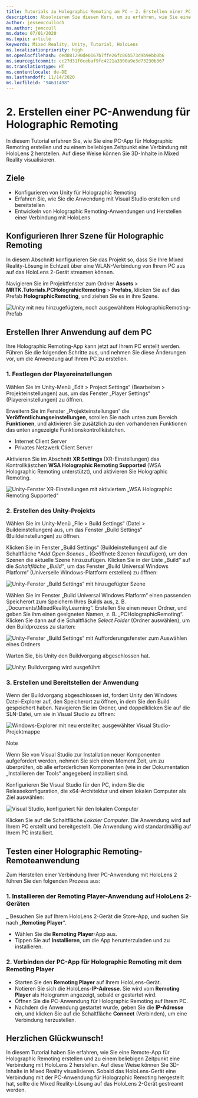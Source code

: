 ```yaml
---
title: Tutorials zu Holographic Remoting am PC – 2. Erstellen einer PC-Anwendung für Holographic Remoting
description: Absolvieren Sie diesen Kurs, um zu erfahren, wie Sie eine Anwendung erstellen, die Mixed Reality-Remoting von Ihrem PC zu HoloLens 2 ausführt.
author: jessemcculloch
ms.author: jemccull
ms.date: 07/01/2020
ms.topic: article
keywords: Mixed Reality, Unity, Tutorial, HoloLens
ms.localizationpriority: high
ms.openlocfilehash: ded881290de0167b7ffe26fc86b573d9b9ebb0b6
ms.sourcegitcommit: cc27d31f0cebaf9fc4221a3300a9e3d73230b367
ms.translationtype: HT
ms.contentlocale: de-DE
ms.lasthandoff: 11/14/2020
ms.locfileid: "94631498"
---
```

# <a name="2-creating-a-holographic-remoting-pc-application"></a>2. Erstellen einer PC-Anwendung für Holographic Remoting

In diesem Tutorial erfahren Sie, wie Sie eine PC-App für Holographic Remoting erstellen und zu einem beliebigen Zeitpunkt eine Verbindung mit HoloLens 2 herstellen. Auf diese Weise können Sie 3D-Inhalte in Mixed Reality visualisieren.

## <a name="objectives"></a>Ziele

* Konfigurieren von Unity für Holographic Remoting
* Erfahren Sie, wie Sie die Anwendung mit Visual Studio erstellen und bereitstellen
* Entwickeln von Holographic Remoting-Anwendungen und Herstellen einer Verbindung mit HoloLens

## <a name="configuring-your-scene-for-holographic-remoting"></a>Konfigurieren Ihrer Szene für Holographic Remoting

In diesem Abschnitt konfigurieren Sie das Projekt so, dass Sie Ihre Mixed Reality-Lösung in Echtzeit über eine WLAN-Verbindung von Ihrem PC aus auf das HoloLens 2-Gerät streamen können.

Navigieren Sie im Projektfenster zum Ordner **Assets** > **MRTK.Tutorials.PCHolograhicRemoting** > **Prefabs**, klicken Sie auf das Prefab **HolographicRemoting**, und ziehen Sie es in ihre Szene.

![Unity mit neu hinzugefügtem, noch ausgewähltem HolographicRemoting-Prefab](images/mrlearning-pc-holographic-remoting/Tutorial2-Section1-Step1-1.png)

## <a name="build-your-application-to-pc"></a>Erstellen Ihrer Anwendung auf dem PC

Ihre Holographic Remoting-App kann jetzt auf Ihrem PC erstellt werden. Führen Sie die folgenden Schritte aus, und nehmen Sie diese Änderungen vor, um die Anwendung auf Ihrem PC zu erstellen.

### <a name="1-set-the-player-settings"></a>1. Festlegen der Playereinstellungen

Wählen Sie im Unity-Menü „Edit > Project Settings“ (Bearbeiten > Projekteinstellungen) aus, um das Fenster „Player Settings“ (Playereinstellungen) zu öffnen.

Erweitern Sie im Fenster „Projekteinstellungen“ die **Veröffentlichungseinstellungen**, scrollen Sie nach unten zum Bereich **Funktionen**, und aktivieren Sie zusätzlich zu den vorhandenen Funktionen das unten angezeigte Funktionskontrollkästchen.

* Internet Client Server
* Privates Netzwerk Client Server

Aktivieren Sie im Abschnitt **XR Settings** (XR-Einstellungen) das Kontrollkästchen **WSA Holographic Remoting Supported** (WSA Holographic Remoting unterstützt), und aktivieren Sie Holographic Remoting.

![Unity-Fenster XR-Einstellungen mit aktiviertem „WSA Holographic Remoting Supported“](images/mrlearning-pc-holographic-remoting/Tutorial2-Section2-Step1-1.png)

### <a name="2-build-the-unity-project"></a>2. Erstellen des Unity-Projekts

Wählen Sie im Unity-Menü „File > Build Settings“ (Datei > Buildeinstellungen) aus, um das Fenster „Build Settings“ (Buildeinstellungen) zu öffnen.

Klicken Sie im Fenster „Build Settings“ (Buildeinstellungen) auf die Schaltfläche **_Add Open Scenes_* _ (Geöffnete Szenen hinzufügen), um den Szenen die aktuelle Szene hinzuzufügen. Klicken Sie in der Liste „Build“ auf die _*_Schaltfläche „Build“_*_, um das Fenster „Build Universal Windows Platform“ (Universelle Windows-Plattform erstellen) zu öffnen:

![Unity-Fenster „Build Settings“ mit hinzugefügter Szene](images/mrlearning-pc-holographic-remoting/Tutorial2-Section2-Step2-1.png)

Wählen Sie im Fenster „Build Universal Windows Platform“ einen passenden Speicherort zum Speichern Ihres Builds aus, z. B. „Documents\MixedRealityLearning“. Erstellen Sie einen neuen Ordner, und geben Sie ihm einen geeigneten Namen, z. B. „PCHolographicRemoting“. Klicken Sie dann auf die Schaltfläche _*_Select Folder_*_ (Ordner auswählen), um den Buildprozess zu starten:

![Unity-Fenster „Build Settings“ mit Aufforderungsfenster zum Auswählen eines Ordners](images/mrlearning-pc-holographic-remoting/Tutorial2-Section2-Step2-2.png)

Warten Sie, bis Unity den Buildvorgang abgeschlossen hat.

![Unity: Buildvorgang wird ausgeführt](images/mrlearning-pc-holographic-remoting/Tutorial2-Section2-Step2-3.png)

### <a name="3-build-and-deploy-the-application"></a>3. Erstellen und Bereitstellen der Anwendung

Wenn der Buildvorgang abgeschlossen ist, fordert Unity den Windows Datei-Explorer auf, den Speicherort zu öffnen, in dem Sie den Build gespeichert haben. Navigieren Sie im Ordner, und doppelklicken Sie auf die SLN-Datei, um sie in Visual Studio zu öffnen:

![Windows-Explorer mit neu erstellter, ausgewählter Visual Studio-Projektmappe](images/mrlearning-pc-holographic-remoting/Tutorial2-Section2-Step3-1.png)

> [!NOTE]
> Wenn Sie von Visual Studio zur Installation neuer Komponenten aufgefordert werden, nehmen Sie sich einen Moment Zeit, um zu überprüfen, ob alle erforderlichen Komponenten (wie in der Dokumentation „Installieren der Tools“ angegeben) installiert sind.

Konfigurieren Sie Visual Studio für den PC, indem Sie die Releasekonfiguration, die x64-Architektur und einen lokalen Computer als Ziel auswählen:

![Visual Studio, konfiguriert für den lokalen Computer](images/mrlearning-pc-holographic-remoting/Tutorial2-Section2-Step3-2.png)

Klicken Sie auf die Schaltfläche _*_Lokaler Computer_*_. Die Anwendung wird auf Ihrem PC erstellt und bereitgestellt. Die Anwendung wird standardmäßig auf Ihrem PC installiert.

## <a name="testing-holographic-remoting-remote-application"></a>Testen einer Holographic Remoting-Remoteanwendung

Zum Herstellen einer Verbindung Ihrer PC-Anwendung mit HoloLens 2 führen Sie den folgenden Prozess aus:

### <a name="1-install-the-remoting-player-application-on-hololens-2-device"></a>1. Installieren der Remoting Player-Anwendung auf HoloLens 2-Geräten

_ Besuchen Sie auf Ihrem HoloLens 2-Gerät die Store-App, und suchen Sie nach „**Remoting Player**“.
* Wählen Sie die **Remoting Player**-App aus.
* Tippen Sie auf **Installieren**, um die App herunterzuladen und zu installieren.

### <a name="2-connect-the-holographic-remoting-pc-app-to-the-remoting-player"></a>2. Verbinden der PC-App für Holographic Remoting mit dem Remoting Player

* Starten Sie den **Remoting Player** auf Ihrem HoloLens-Gerät.
* Notieren Sie sich die HoloLens-**IP-Adresse**. Sie wird vom **Remoting Player** als Hologramm angezeigt, sobald er gestartet wird.
* Öffnen Sie die PC-Anwendung für Holographic Remoting auf Ihrem PC.
* Nachdem die Anwendung gestartet wurde, geben Sie die **IP-Adresse** ein, und klicken Sie auf die Schaltfläche **Connect** (Verbinden), um eine Verbindung herzustellen.

## <a name="congratulations"></a>Herzlichen Glückwunsch!

In diesem Tutorial haben Sie erfahren, wie Sie eine Remote-App für Holographic Remoting erstellen und zu einem beliebigen Zeitpunkt eine Verbindung mit HoloLens 2 herstellen. Auf diese Weise können Sie 3D-Inhalte in Mixed Reality visualisieren. Sobald das HoloLens-Gerät eine Verbindung mit der PC-Anwendung für Holographic Remoting hergestellt hat, sollte die Mixed Reality-Lösung auf das HoloLens 2-Gerät gestreamt werden.

